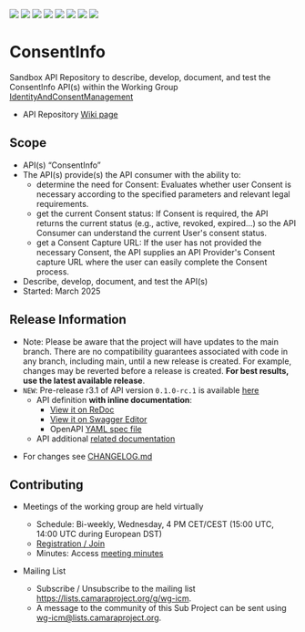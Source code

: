 <a href="https://github.com/camaraproject/ConsentInfo/commits/" title="Last Commit"><img src="https://img.shields.io/github/last-commit/camaraproject/ConsentInfo?style=plastic"></a>
<a href="https://github.com/camaraproject/ConsentInfo/issues" title="Open Issues"><img src="https://img.shields.io/github/issues/camaraproject/ConsentInfo?style=plastic"></a>
<a href="https://github.com/camaraproject/ConsentInfo/pulls" title="Open Pull Requests"><img src="https://img.shields.io/github/issues-pr/camaraproject/ConsentInfo?style=plastic"></a>
<a href="https://github.com/camaraproject/ConsentInfo/graphs/contributors" title="Contributors"><img src="https://img.shields.io/github/contributors/camaraproject/ConsentInfo?style=plastic"></a>
<a href="https://github.com/camaraproject/ConsentInfo" title="Repo Size"><img src="https://img.shields.io/github/repo-size/camaraproject/ConsentInfo?style=plastic"></a>
<a href="https://github.com/camaraproject/ConsentInfo/blob/main/LICENSE" title="License"><img src="https://img.shields.io/badge/License-Apache%202.0-green.svg?style=plastic"></a>
<a href="https://github.com/camaraproject/ConsentInfo/releases/latest" title="Latest Release"><img src="https://img.shields.io/github/release/camaraproject/ConsentInfo?style=plastic"></a>
<a href="https://github.com/camaraproject/Governance/blob/main/ProjectStructureAndRoles.md" title="Sandbox API Repository"><img src="https://img.shields.io/badge/Sandbox%20API%20Repository-yellow?style=plastic"></a>

# ConsentInfo

Sandbox API Repository to describe, develop, document, and test the ConsentInfo API(s) within the Working Group [IdentityAndConsentManagement](https://lf-camaraproject.atlassian.net/wiki/x/ZzDe)

* API Repository [Wiki page](https://lf-camaraproject.atlassian.net/wiki/x/NICeBQ)


## Scope

* API(s) “ConsentInfo”
* The API(s) provide(s) the API consumer with the ability to:  
  * determine the need for Consent: Evaluates whether user Consent is necessary according to the specified parameters and relevant legal requirements.
  * get the current Consent status: If Consent is required, the API returns the current status (e.g., active, revoked, expired...) so the API Consumer can understand the current User's consent status.
  * get a Consent Capture URL: If the user has not provided the necessary Consent, the API supplies an API Provider's Consent capture URL where the user can easily complete the Consent process.
* Describe, develop, document, and test the API(s)
* Started: March 2025

## Release Information

* Note: Please be aware that the project will have updates to the main branch. There are no compatibility guarantees associated with code in any branch, including main, until a new release is created. For example, changes may be reverted before a release is created. **For best results, use the latest available release**.
* `NEW`: Pre-release r3.1 of API version `0.1.0-rc.1` is available [here](https://github.com/camaraproject/ConsentInfo/tree/r3.1)
  * API definition **with inline documentation**:
    * [View it on ReDoc](https://redocly.github.io/redoc/?url=https://raw.githubusercontent.com/camaraproject/ConsentInfo/r3.1/code/API_definitions/consent-info.yaml&nocors)
    * [View it on Swagger Editor](https://camaraproject.github.io/swagger-ui/?url=https://raw.githubusercontent.com/camaraproject/ConsentInfo/r3.1/code/API_definitions/consent-info.yaml)
    * OpenAPI [YAML spec file](https://github.com/camaraproject/ConsentInfo/blob/r3.1/code/API_definitions/consent-info.yaml)
  * API additional [related documentation](https://github.com/camaraproject/ConsentInfo/tree/r3.1/documentation/API_documentation)

<!-- Optional: an explicit listing of the latest (pre-)release with additional information, e.g. links to the API definitions -->
<!-- In addition use/uncomment one or multiple the following alternative options when becoming applicable -->
<!-- Pre-releases of this sub project are available in https://github.com/camaraproject/ConsentInfo/releases -->
<!-- The latest public release is available here: https://github.com/camaraproject/ConsentInfo/releases/latest -->
* For changes see [CHANGELOG.md](https://github.com/camaraproject/ConsentInfo/blob/main/CHANGELOG.md)

## Contributing

* Meetings of the working group are held virtually
  * Schedule: Bi-weekly, Wednesday, 4 PM CET/CEST (15:00 UTC, 14:00 UTC during European DST)
  * [Registration / Join](https://zoom-lfx.platform.linuxfoundation.org/meeting/94629188836?password=278b4c8a-f370-43bf-bac1-b30a39f169f3)
  * Minutes: Access [meeting minutes](https://lf-camaraproject.atlassian.net/wiki/x/lE7e)

* Mailing List
  * Subscribe / Unsubscribe to the mailing list <https://lists.camaraproject.org/g/wg-icm>.
  * A message to the community of this Sub Project can be sent using <wg-icm@lists.camaraproject.org>.
